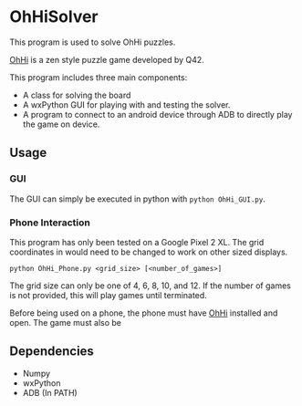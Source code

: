 # OhHiSolver

This program is used to solve OhHi puzzles.

[OhHi](https://play.google.com/store/apps/details?id=com.q42.ohhi&hl=en_US) is a zen style puzzle game developed by Q42.

This program includes three main components:

 * A class for solving the board
 * A wxPython GUI for playing with and testing the solver.
 * A program to connect to an android device through ADB to directly play the game on device.

## Usage

### GUI
The GUI can simply be executed in python with `python OhHi_GUI.py`.

### Phone Interaction
This program has only been tested on a Google Pixel 2 XL. The grid coordinates in would need to be changed to work on other sized displays.

```
python OhHi_Phone.py <grid_size> [<number_of_games>]
```
The grid size can only be one of 4, 6, 8, 10, and 12. If the number of games is not provided, this will play games until terminated.

Before being used on a phone, the phone must have [OhHi](https://play.google.com/store/apps/details?id=com.q42.ohhi&hl=en_US) installed and open. The game must also be 

## Dependencies

 * Numpy
 * wxPython
 * ADB (In PATH)
